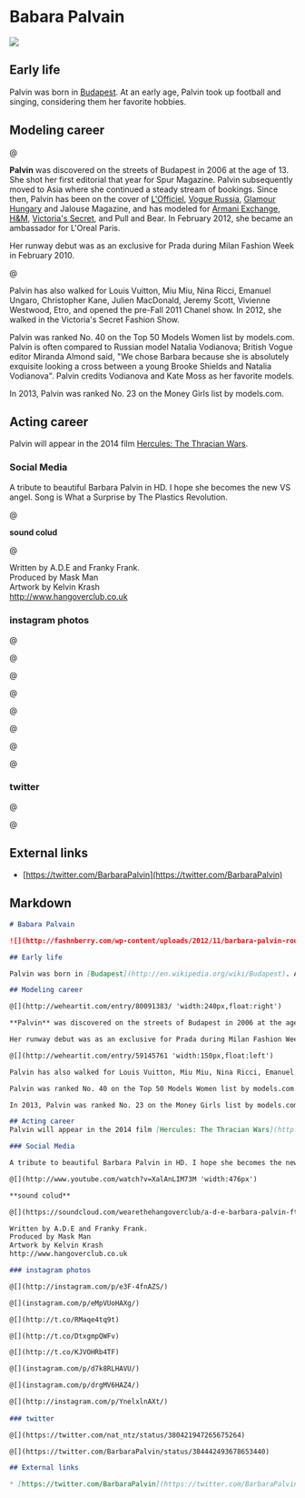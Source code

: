 # Babara Palvain

![](http://fashnberry.com/wp-content/uploads/2012/11/barbara-palvin-rouge-caresse.jpg)

## Early life

Palvin was born in [Budapest](http://en.wikipedia.org/wiki/Budapest). At an early age, Palvin took up football and singing, considering them her favorite hobbies.

## Modeling career

@[](http://weheartit.com/entry/80091383/ 'width:240px,float:right')

**Palvin** was discovered on the streets of Budapest in 2006 at the age of 13. She shot her first editorial that year for Spur Magazine. Palvin subsequently moved to Asia where she continued a steady stream of bookings. Since then, Palvin has been on the cover of [L'Officiel](http://en.wikipedia.org/wiki/L%27Officiel), [Vogue Russia](http://en.wikipedia.org/wiki/Vogue_(Magazine)), [Glamour Hungary](http://en.wikipedia.org/wiki/Glamour_(magazine)) and Jalouse Magazine, and has modeled for [Armani Exchange](http://en.wikipedia.org/wiki/Armani_Exchange), [H&M](http://en.wikipedia.org/wiki/H%26M), [Victoria's Secret](http://en.wikipedia.org/wiki/Victoria%27s_Secret), and Pull and Bear. In February 2012, she became an ambassador for L'Oreal Paris.

Her runway debut was as an exclusive for Prada during Milan Fashion Week in February 2010.

@[](http://weheartit.com/entry/59145761 'width:150px,float:left')

Palvin has also walked for Louis Vuitton, Miu Miu, Nina Ricci, Emanuel Ungaro, Christopher Kane, Julien MacDonald, Jeremy Scott, Vivienne Westwood, Etro, and opened the pre-Fall 2011 Chanel show. In 2012, she walked in the Victoria's Secret Fashion Show.

Palvin was ranked No. 40 on the Top 50 Models Women list by models.com. Palvin is often compared to Russian model Natalia Vodianova; British Vogue editor Miranda Almond said, "We chose Barbara because she is absolutely exquisite looking a cross between a young Brooke Shields and Natalia Vodianova". Palvin credits Vodianova and Kate Moss as her favorite models.

In 2013, Palvin was ranked No. 23 on the Money Girls list by models.com.

## Acting career
Palvin will appear in the 2014 film [Hercules: The Thracian Wars](http://en.wikipedia.org/wiki/Hercules:_The_Thracian_Wars).

### Social Media

A tribute to beautiful Barbara Palvin in HD. I hope she becomes the new VS angel. Song is What a Surprise by The Plastics Revolution. 

@[](http://www.youtube.com/watch?v=XalAnLIM73M 'width:476px')

**sound colud**

@[](https://soundcloud.com/wearethehangoverclub/a-d-e-barbara-palvin-ft-franky)

Written by A.D.E and Franky Frank.  
Produced by Mask Man  
Artwork by Kelvin Krash  
http://www.hangoverclub.co.uk

### instagram photos

@[](http://instagram.com/p/e3F-4fnAZS/)

@[](instagram.com/p/eMpVUoHAXg/)

@[](http://t.co/RMaqe4tq9t)

@[](http://t.co/DtxgmpQWFv)

@[](http://t.co/KJVOHRb4TF)

@[](instagram.com/p/d7k8RLHAVU/)

@[](instagram.com/p/drgMV6HAZ4/)

@[](http://instagram.com/p/YnelxlnAXt/)
 
### twitter

@[](https://twitter.com/nat_ntz/status/380421947265675264)

@[](https://twitter.com/BarbaraPalvin/status/384442493678653440)

## External links

* [https://twitter.com/BarbaraPalvin](https://twitter.com/BarbaraPalvin)

## Markdown

```markdown
# Babara Palvain

![](http://fashnberry.com/wp-content/uploads/2012/11/barbara-palvin-rouge-caresse.jpg)

## Early life

Palvin was born in [Budapest](http://en.wikipedia.org/wiki/Budapest). At an early age, Palvin took up football and singing, considering them her favorite hobbies.

## Modeling career

@[](http://weheartit.com/entry/80091383/ 'width:240px,float:right')

**Palvin** was discovered on the streets of Budapest in 2006 at the age of 13. She shot her first editorial that year for Spur Magazine. Palvin subsequently moved to Asia where she continued a steady stream of bookings. Since then, Palvin has been on the cover of [L'Officiel](http://en.wikipedia.org/wiki/L%27Officiel), [Vogue Russia](http://en.wikipedia.org/wiki/Vogue_(Magazine)), [Glamour Hungary](http://en.wikipedia.org/wiki/Glamour_(magazine)) and Jalouse Magazine, and has modeled for [Armani Exchange](http://en.wikipedia.org/wiki/Armani_Exchange), [H&M](http://en.wikipedia.org/wiki/H%26M), [Victoria's Secret](http://en.wikipedia.org/wiki/Victoria%27s_Secret), and Pull and Bear. In February 2012, she became an ambassador for L'Oreal Paris.

Her runway debut was as an exclusive for Prada during Milan Fashion Week in February 2010.

@[](http://weheartit.com/entry/59145761 'width:150px,float:left')

Palvin has also walked for Louis Vuitton, Miu Miu, Nina Ricci, Emanuel Ungaro, Christopher Kane, Julien MacDonald, Jeremy Scott, Vivienne Westwood, Etro, and opened the pre-Fall 2011 Chanel show. In 2012, she walked in the Victoria's Secret Fashion Show.

Palvin was ranked No. 40 on the Top 50 Models Women list by models.com. Palvin is often compared to Russian model Natalia Vodianova; British Vogue editor Miranda Almond said, "We chose Barbara because she is absolutely exquisite looking a cross between a young Brooke Shields and Natalia Vodianova". Palvin credits Vodianova and Kate Moss as her favorite models.

In 2013, Palvin was ranked No. 23 on the Money Girls list by models.com.

## Acting career
Palvin will appear in the 2014 film [Hercules: The Thracian Wars](http://en.wikipedia.org/wiki/Hercules:_The_Thracian_Wars).

### Social Media

A tribute to beautiful Barbara Palvin in HD. I hope she becomes the new VS angel. Song is What a Surprise by The Plastics Revolution. 

@[](http://www.youtube.com/watch?v=XalAnLIM73M 'width:476px')

**sound colud**

@[](https://soundcloud.com/wearethehangoverclub/a-d-e-barbara-palvin-ft-franky)

Written by A.D.E and Franky Frank.  
Produced by Mask Man  
Artwork by Kelvin Krash  
http://www.hangoverclub.co.uk

### instagram photos

@[](http://instagram.com/p/e3F-4fnAZS/)

@[](instagram.com/p/eMpVUoHAXg/)

@[](http://t.co/RMaqe4tq9t)

@[](http://t.co/DtxgmpQWFv)

@[](http://t.co/KJVOHRb4TF)

@[](instagram.com/p/d7k8RLHAVU/)

@[](instagram.com/p/drgMV6HAZ4/)

@[](http://instagram.com/p/YnelxlnAXt/)
 
### twitter

@[](https://twitter.com/nat_ntz/status/380421947265675264)

@[](https://twitter.com/BarbaraPalvin/status/384442493678653440)

## External links

* [https://twitter.com/BarbaraPalvin](https://twitter.com/BarbaraPalvin)
```
